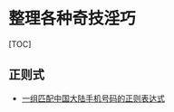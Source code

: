 # 整理各种奇技淫巧



[TOC]

## 正则式

- [一组匹配中国大陆手机号码的正则表达式](<https://github.com/VincentSit/ChinaMobilePhoneNumberRegex>)

  

